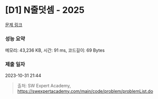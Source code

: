 # [D1] N줄덧셈 - 2025 

[문제 링크](https://swexpertacademy.com/main/code/problem/problemDetail.do?contestProbId=AV5QFZtaAscDFAUq) 

### 성능 요약

메모리: 43,236 KB, 시간: 91 ms, 코드길이: 69 Bytes

### 제출 일자

2023-10-31 21:44



> 출처: SW Expert Academy, https://swexpertacademy.com/main/code/problem/problemList.do